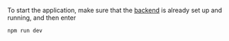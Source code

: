 To start the application, make sure that the [backend](https://github.com/kutoru/chat-app-backend) is already set up and running, and then enter
```
npm run dev
```
